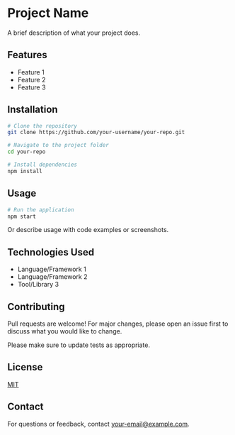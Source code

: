 # Project Name

A brief description of what your project does.

## Features

- Feature 1
- Feature 2
- Feature 3

## Installation

```bash
# Clone the repository
git clone https://github.com/your-username/your-repo.git

# Navigate to the project folder
cd your-repo

# Install dependencies
npm install
```

## Usage

```bash
# Run the application
npm start
```

Or describe usage with code examples or screenshots.

## Technologies Used

- Language/Framework 1
- Language/Framework 2
- Tool/Library 3

## Contributing

Pull requests are welcome! For major changes, please open an issue first to discuss what you would like to change.

Please make sure to update tests as appropriate.

## License

[MIT](LICENSE)

## Contact

For questions or feedback, contact [your-email@example.com](mailto:your-email@example.com).
